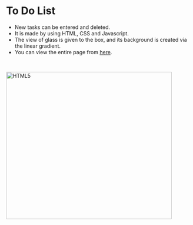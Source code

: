 # To Do List 

- New tasks can be entered and deleted.
- It is made by using HTML, CSS and Javascript.
- The view of glass is given to the box, and its background is created via the linear gradient.
- You can view the entire page from [here](https://ecemgo-todolist-js.netlify.app/).

<br>
<p align="left">
<img src="https://user-images.githubusercontent.com/13468728/219592670-82898641-612a-47de-8488-9453726786a8.jpg" title="HTML5" alt="HTML5" width="450" height="400"/>
</p>

